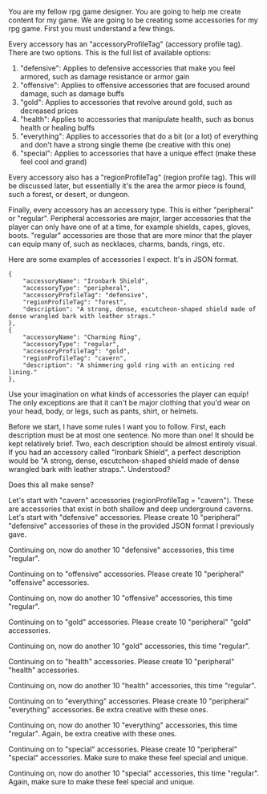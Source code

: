 You are my fellow rpg game designer. You are going to help me create content for my game. We are going to be creating some accessories for my rpg game. First you must understand a few things.

Every accessory has an "accessoryProfileTag" (accessory profile tag). There are two options. This is the full list of available options:

1. "defensive": Applies to defensive accessories that make you feel armored, such as damage resistance or armor gain
2. "offensive": Applies to offensive accessories that are focused around damage, such as damage buffs
3. "gold": Applies to accessories that revolve around gold, such as decreased prices
4. "health": Applies to accessories that manipulate health, such as bonus health or healing buffs
5. "everything": Applies to accessories that do a bit (or a lot) of everything and don't have a strong single theme (be creative with this one)
6. "special": Applies to accessories that have a unique effect (make these feel cool and grand)

Every accessory also has a "regionProfileTag" (region profile tag). This will be discussed later, but essentially it's the area the armor piece is found, such a forest, or desert, or dungeon.

Finally, every accessory has an accessory type. This is either "peripheral" or "regular". Peripheral accessories are major, larger accessories that the player can only have one of at a time, for example shields, capes, gloves, boots. "regular" accessories are those that are more minor that the player can equip many of, such as necklaces, charms, bands, rings, etc.

Here are some examples of accessories I expect. It's in JSON format.

```
{
    "accessoryName": "Ironbark Shield",
    "accessoryType": "peripheral",
    "accessoryProfileTag": "defensive",
    "regionProfileTag": "forest",
    "description": "A strong, dense, escutcheon-shaped shield made of dense wrangled bark with leather straps."
},
{
    "accessoryName": "Charming Ring",
    "accessoryType": "regular",
    "accessoryProfileTag": "gold",
    "regionProfileTag": "cavern",
    "description": "A shimmering gold ring with an enticing red lining."
},
```

Use your imagination on what kinds of accessories the player can equip! The only exceptions are that it can't be major clothing that you'd wear on your head, body, or legs, such as pants, shirt, or helmets.

Before we start, I have some rules I want you to follow. First, each description must be at most one sentence. No more than one! It should be kept relatively brief. Two, each description should be almost entirely visual. If you had an accessory called "Ironbark Shield", a perfect description would be "A strong, dense, escutcheon-shaped shield made of dense wrangled bark with leather straps.". Understood?

Does this all make sense?





Let's start with "cavern" accessories (regionProfileTag = "cavern"). These are accessories that exist in both shallow and deep underground caverns. Let's start with "defensive" accessories. Please create 10 "peripheral" "defensive" accessories of these in the provided JSON format I previously gave.



Continuing on, now do another 10 "defensive" accessories, this time "regular".



Continuing on to "offensive" accessories. Please create 10 "peripheral" "offensive" accessories.



Continuing on, now do another 10 "offensive" accessories, this time "regular".



Continuing on to "gold" accessories. Please create 10 "peripheral" "gold" accessories.



Continuing on, now do another 10 "gold" accessories, this time "regular".



Continuing on to "health" accessories. Please create 10 "peripheral" "health" accessories.



Continuing on, now do another 10 "health" accessories, this time "regular".



Continuing on to "everything" accessories. Please create 10 "peripheral" "everything" accessories. Be extra creative with these ones.



Continuing on, now do another 10 "everything" accessories, this time "regular". Again, be extra creative with these ones.



Continuing on to "special" accessories. Please create 10 "peripheral" "special" accessories. Make sure to make these feel special and unique.



Continuing on, now do another 10 "special" accessories, this time "regular". Again, make sure to make these feel special and unique.